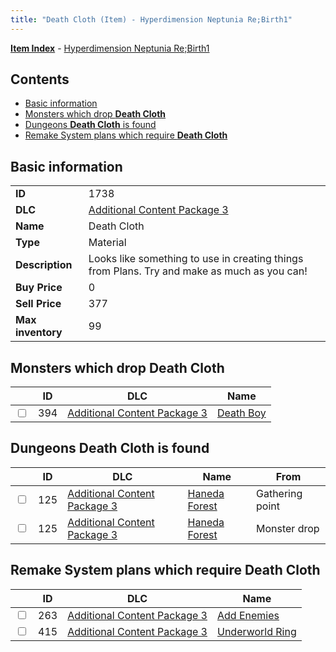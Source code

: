 ```yaml
---
title: "Death Cloth (Item) - Hyperdimension Neptunia Re;Birth1"
---
```


[**Item Index**](/neptunia/rb1/item/index.html) - [Hyperdimension Neptunia Re;Birth1](/neptunia/rb1)

## Contents

- [Basic information](#basic-information)
- [Monsters which drop **Death Cloth**](#monsters-which-drop-death-cloth)
- [Dungeons **Death Cloth** is found](#dungeons-death-cloth-is-found)
- [Remake System plans which require **Death Cloth**](#remake-system-plans-which-require-death-cloth)

## Basic information

|   |   |
| -- | -- |
| **ID** | 1738 |
| **DLC** | [Additional Content Package 3](/neptunia/rb1/dlc/12-pack3.html) |
| **Name** | Death Cloth |
| **Type** | Material |
| **Description** | Looks like something to use in creating things from Plans. Try and make as much as you can! |
| **Buy Price** | 0 |
| **Sell Price** | 377 |
| **Max inventory** | 99 |


## Monsters which drop **Death Cloth**

|    | ID | DLC | Name |
| -- | -- | --- | ---- |
| <input type="checkbox" id="rb1-monster-12-394" class="trackbox" /> | 394 | [Additional Content Package 3](/neptunia/rb1/dlc/12-pack3.html) | [Death Boy](/neptunia/rb1/monster/12-394-death-boy.html) |


## Dungeons **Death Cloth** is found

|    | ID | DLC | Name | From |
| -- | -- | --- | ---- | ---- |
| <input type="checkbox" id="rb1-dungeon-12-125" class="trackbox" /> | 125 | [Additional Content Package 3](/neptunia/rb1/dlc/12-pack3.html) | [Haneda Forest](/neptunia/rb1/dungeon/12-125-haneda-forest.html) | Gathering point |
| <input type="checkbox" id="rb1-dungeon-12-125" class="trackbox" /> | 125 | [Additional Content Package 3](/neptunia/rb1/dlc/12-pack3.html) | [Haneda Forest](/neptunia/rb1/dungeon/12-125-haneda-forest.html) | Monster drop |


## Remake System plans which require **Death Cloth**

|    | ID | DLC | Name |
| -- | -- | --- | ---- |
| <input type="checkbox" id="rb1-quest-12-263" class="trackbox" /> | 263 | [Additional Content Package 3](/neptunia/rb1/dlc/12-pack3.html) | [Add Enemies](/neptunia/rb1/quest/12-263-add-enemies.html) |
| <input type="checkbox" id="rb1-quest-12-415" class="trackbox" /> | 415 | [Additional Content Package 3](/neptunia/rb1/dlc/12-pack3.html) | [Underworld Ring](/neptunia/rb1/quest/12-415-underworld-ring.html) |
